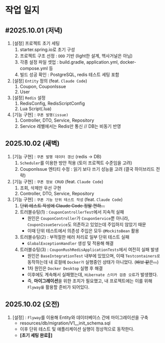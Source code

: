 # 작업 일지

## #2025.10.01 (저녁)

1. [설정] 프로젝트 초기 세팅 
   1. starter.spring.io로 초기 구성
   2. 프로젝트 구조 선정 : `DDD` 기반 (light한 설계, 헥사거널은 아님)
   3. 각종 설정 파일 셋업 : build.gradle, application.yml, docker-compose.yml 등 
   4. 빌드 성공 확인 : PostgreSQL, redis 테스트 세팅 포함
2. [설정] `Entity` 정의 (feat. `Claude Code`)
   1. Coupon, CouponIssue
   2. User
3. [설정] `Redis` 설정
   1. RedisConfig, RedisScriptConfig
   2. Lua Script(.lua)
4. [기능 구현] : `쿠폰 발행(issue)`
   1. Controller, DTO, Service, Repository
   2. Service 레벨에서는 Redis만 통신 // DB는 비동기 반영


## 2025.10.02 (새벽)

1. [기능 구현] : `쿠폰 발행 데이터 갱신` (redis -> DB)
   1. `Scheduler`를 이용한 방안 적용 (토이 프로젝트 수준임을 고려)
   2. CouponIssue 엔티티 수정 : 읽기 보다 쓰기 성능을 고려 (결국 하이브리드 전략)
2. [기능 구현] : `쿠폰 정보 CRUD` (feat. `Claude Code`)
   1. 조회, 삭제만 우선 구현
   2. Controller, DTO, Service, Repository
3. [기능 구현] : `쿠폰 기능 단위 테스트 작성` (feat. `Claude Code`)
   1. ~~단위 테스트 작성에 Claude Code 정말 편하...~~
   2. 트러블슈팅(1) : `CouponControllerTest`에서 지속적 실패
      - 원인은 `CouponController`가 `CouponService`뿐 아니라, `CouponIssueService`도 의존하고 있었는데 주입하지 않았기 때문
      - 이때 단위 테스트에서 의존성 주입은 모두 `@MockitoBean` 활용
   3. 트러블슈팅(2) : 부적절한 에러 처리로 일부 단위 테스트 실패 
      - `GlobalExceptionHandler` 생성 및 적용해 해결
   4. 트러블슈팅(3) : `CouponRushRedisApplicationTests`에서 여전히 실패 발생
      - 원인은 `BaseIntegrationTest` 내부에 있었으며, 이때 `Testcontainers로` 동작하는데 내 로컬에 `Docker가` 실행중인 상태가 아니었다. (~~바보 같은...~~)
      - 1차 원인은 `Docker Desktop` 실행 후 해결
      - 이후에도 계속해서 실패했는데, `Hibernate 스미카 검증 오류`가 발생했다.
      - 즉, **마이그레이션**을 위한 조치가 필요했고, 내 프로젝트에는 이를 위해 `Flyway를` 활용할 준비가 되어있다.

## 2025.10.02 (오전)

1. [설정] : `Flyway`를 이용해 Entity와 데이터베이스 간에 마이그레이션을 구축
   - resources/db/migration/V1__init_schema.sql
   - 이후 단위 테스트 및 애플리케이션 실행이 정상적으로 동작한다.
   - **[초기 세팅 완료🎉]**